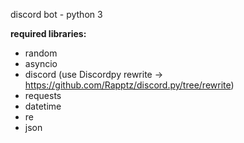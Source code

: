 discord bot - python 3

**required libraries:**
* random
* asyncio
* discord (use Discordpy rewrite -> https://github.com/Rapptz/discord.py/tree/rewrite)
* requests
* datetime
* re
* json
